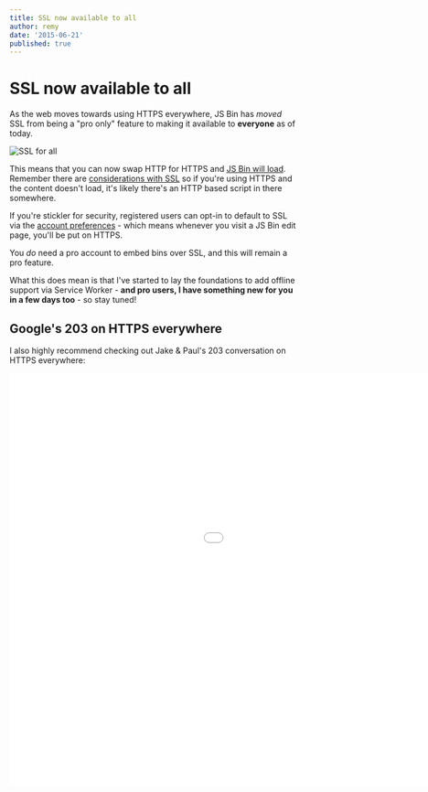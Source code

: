 ```yaml
---
title: SSL now available to all
author: remy
date: '2015-06-21'
published: true
---
```

# SSL now available to all

As the web moves towards using HTTPS everywhere, JS Bin has *moved* SSL from being a "pro only" feature to making it available to **everyone** as of today.

![SSL for all](/images/blog/ssl-for-all.png)

This means that you can now swap HTTP for HTTPS and [JS Bin will load](https://jsbin.com). Remember there are [considerations with SSL](/help/ssl) so if you're using HTTPS and the content doesn't load, it's likely there's an HTTP based script in there somewhere.

If you're stickler for security, registered users can opt-in to default to SSL via the [account preferences](https://jsbin.com/account/preferences) - which means whenever you visit a JS Bin edit page, you'll be put on HTTPS.

You *do* need a pro account to embed bins over SSL, and this will remain a pro feature.

What this does mean is that I've started to lay the foundations to add offline support via Service Worker - **and pro users, I have something new for you in a few days too** - so stay tuned!

## Google's 203 on HTTPS everywhere

I also highly recommend checking out Jake & Paul's 203 conversation on HTTPS everywhere:

<div class="embed-container"><iframe width="1280" height="720" src="//www.youtube.com/embed/_RwzMCRsneU" frameborder="0" allowfullscreen></iframe></div>
